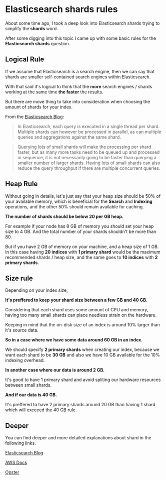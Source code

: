 # Elasticsearch shards rules

About some time ago, I took a deep look into Elasticsearch shards trying to simplify
the **shards** word. 

After some digging into this topic I came up with some basic
rules for the **Elasticsearch shards** question.

## Logical Rule 

If we assume that Elasticsearch is a search engine, then we can say that shards are smaller
self-contained search engines within Elasticsearch.

With that said it's logical to think that the **more** search engines / shards working at the same time **the faster** the results.

But there are move thing to take into consideration when choosing the amount of shards for your index.

From the [Elasticsearch Blog](https://www.elastic.co/blog/how-many-shards-should-i-have-in-my-elasticsearch-cluster):
>In Elasticsearch, each query is executed in a single thread per shard. Multiple shards can however be processed in parallel, as can multiple queries and aggregations against the same shard.

> Querying lots of small shards will make the processing per shard faster, but as many more tasks need to be queued up and processed in sequence, it is not necessarily going to be faster than querying a smaller number of larger shards. Having lots of small shards can also reduce the query throughput if there are multiple concurrent queries.

## Heap Rule

Without going in details, let's just say that your heap size should be 50% of your available memory,
which is beneficial for the **Search** and **Indexing** operations, and the other 50% should remain available
for caching.

**The number of shards should be below 20 per GB heap.**

For example if your node has 8 GB of memory you should set your heap size to 4 GB. And the total number
of your shards shouldn't be more than 80. 

But if you have 2 GB of memory on your machine, and a heap size of 1 GB.
In this case having **20 indices** with **1 primary shard** would be the maximum recommended shards / heap size, and the same goes to **10 indices** with **2 primary shards**. 

## Size rule 

Depending on your index size,

**It's preffered to keep your shard size between a few GB and 40 GB.**

Considering that each shard uses some amount of CPU and memory, having too many small shards can place needless
strain on the hardware. 

Keeping in mind that the on-disk size of an index is around 10% larger than it's source data.

**So in a case where we have some data around 60 GB in an index.**

  We should specify **2 primary shards** when creating our index, because we want each shard to be
  **30 GB** and also we have 10 GB available for the 10% indexing overhead.


**In another case where our data is around 2 GB.**
  
  It's good to have 1 primary shard and avoid spliting our hardware resources between small shards.


**And if our data is 40 GB.**

  It's preffered to have 2 primary shards around 20 GB than having 1 shard which will exceeed the 40 GB rule.

## Deeper

You can find deeper and more detailed explanations about shard in the following links.

[Elasticsearch Blog](https://www.elastic.co/blog/how-many-shards-should-i-have-in-my-elasticsearch-cluster)

[AWS Docs](https://docs.aws.amazon.com/elasticsearch-service/latest/developerguide/sizing-domains.html)

[Opster](https://opster.com/elasticsearch-glossary/elasticsearch-heap-size-usage/)
